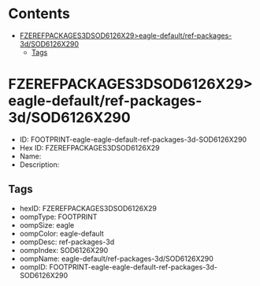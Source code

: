 



Contents
========

* [FZEREFPACKAGES3DSOD6126X29>eagle-default/ref-packages-3d/SOD6126X290](#fzerefpackages3dsod6126x29eagle-defaultref-packages-3dsod6126x290)
	* [Tags](#tags)

# FZEREFPACKAGES3DSOD6126X29>eagle-default/ref-packages-3d/SOD6126X290

- ID: FOOTPRINT-eagle-eagle-default-ref-packages-3d-SOD6126X290
- Hex ID: FZEREFPACKAGES3DSOD6126X29
- Name: 
- Description: 

## Tags

- hexID: FZEREFPACKAGES3DSOD6126X29
- oompType: FOOTPRINT
- oompSize: eagle
- oompColor: eagle-default
- oompDesc: ref-packages-3d
- oompIndex: SOD6126X290
- oompName: eagle-default/ref-packages-3d/SOD6126X290
- oompID: FOOTPRINT-eagle-eagle-default-ref-packages-3d-SOD6126X290
